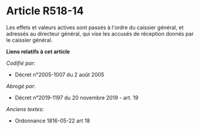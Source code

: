 # Article R518-14

Les effets et valeurs actives sont passés à l'ordre du caissier général, et adressés au directeur général, qui vise les
accusés de réception donnés par le caissier général.

**Liens relatifs à cet article**

_Codifié par_:

  - Décret n°2005-1007 du 2 août 2005

_Abrogé par_:

  - Décret n°2019-1197 du 20 novembre 2019 - art. 19

_Anciens textes_:

  - Ordonnance 1816-05-22 art 18
